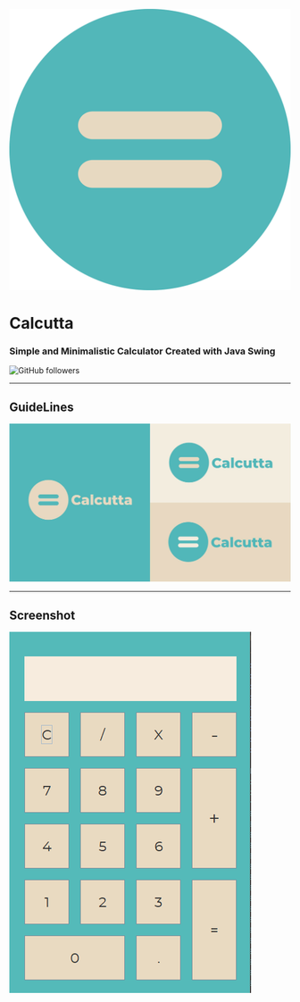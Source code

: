 ![Calcutta Logo](https://github.com/Jeswin05/Calcutta/blob/main/Calculator/Design/Logo-01.png)
# **Calcutta**
### Simple and Minimalistic Calculator Created with Java **Swing**
![GitHub followers](https://img.shields.io/github/followers/Jeswin05?style=social)
___
## **GuideLines**
![Calcutta Logo](Calculator\Design\Guideline-02.jpg)
___
## **Screenshot**
![Screenshot](Calculator\Design\Screenshot.png)
